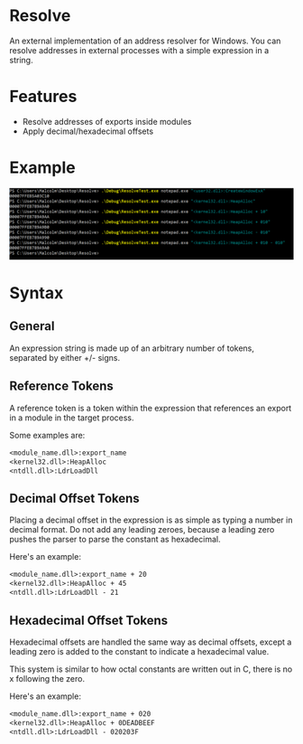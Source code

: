 # Resolve

An external implementation of an address resolver for Windows. You can resolve addresses in external processes with a simple expression in a string.

# Features

- Resolve addresses of exports inside modules
- Apply decimal/hexadecimal offsets

# Example

![Example Output](/example.png?raw=true)

# Syntax

## General

An expression string is made up of an arbitrary number of tokens, separated by either +/- signs.

## Reference Tokens

A reference token is a token within the expression that references an export in a module in the target process.

Some examples are:

```
<module_name.dll>:export_name
<kernel32.dll>:HeapAlloc
<ntdll.dll>:LdrLoadDll
```

## Decimal Offset Tokens

Placing a decimal offset in the expression is as simple as typing a number in decimal format. Do not add any leading zeroes, because a leading zero pushes the parser to parse the constant as hexadecimal.

Here's an example:

```
<module_name.dll>:export_name + 20
<kernel32.dll>:HeapAlloc + 45
<ntdll.dll>:LdrLoadDll - 21
```

## Hexadecimal Offset Tokens

Hexadecimal offsets are handled the same way as decimal offsets, except a leading zero is added to the constant to indicate a hexadecimal value.

This system is similar to how octal constants are written out in C, there is no x following the zero.

Here's an example:

```
<module_name.dll>:export_name + 020
<kernel32.dll>:HeapAlloc + 0DEADBEEF
<ntdll.dll>:LdrLoadDll - 020203F
```